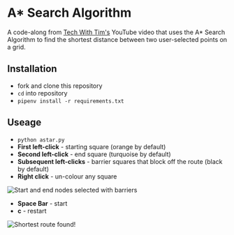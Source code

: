 # A\* Search Algorithm

A code-along from [Tech With Tim's](https://www.youtube.com/watch?v=JtiK0DOeI4A) YouTube video that uses the A\* Search Algorithm to find the shortest distance between two user-selected points on a grid.

## Installation

-   fork and clone this repository
-   `cd` into repository
-   `pipenv install -r requirements.txt`

## Useage

-   `python astar.py`
-   **First left-click** - starting square (orange by default)
-   **Second left-click** - end square (turquoise by default)
-   **Subsequent left-clicks** - barrier squares that block off the route (black by default)
-   **Right click** - un-colour any square

![Start and end nodes selected with barriers](https://res.cloudinary.com/de8a23w1z/image/upload/v1612030971/a_star_search/Screenshot_2021-01-30_at_18.19.25_bpodv5.png "Start and end nodes selected with barriers")

-   **Space Bar** - start
-   **c** - restart

![Shortest route found!](https://res.cloudinary.com/de8a23w1z/image/upload/v1612030971/a_star_search/Screenshot_2021-01-30_at_18.20.06_qvjhru.png "Shortest route found!")
